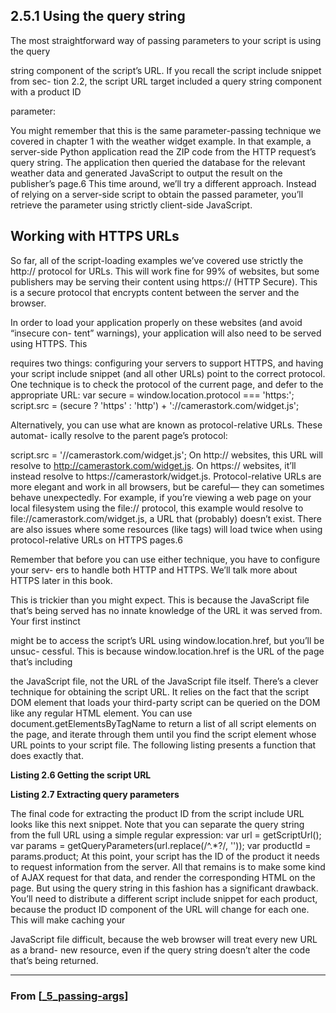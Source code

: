 ## 2.5.1 Using the query string

The most straightforward way of passing parameters to your script is using the query

string component of the script’s URL. If you recall the script include snippet from sec-
tion 2.2, the script URL target included a query string component with a product ID

parameter:

<script>
(function() {
var script = document.createElement('script');
script.async = true;
script.src = 'http://camerastork.com/widget.js?product=1234';

var entry = document.getElementsByTagName('script')[0];
entry.parentNode.insertBefore(script, entry);
})();
</script>

You might remember that this is the same parameter-passing technique we covered in
chapter 1 with the weather widget example. In that example, a server-side Python
application read the ZIP code from the HTTP request’s query string. The application
then queried the database for the relevant weather data and generated JavaScript to
output the result on the publisher’s page.6
This time around, we’ll try a different approach. Instead of relying on a server-side
script to obtain the passed parameter, you’ll retrieve the parameter using strictly
client-side JavaScript.

## Working with HTTPS URLs

So far, all of the script-loading examples we’ve covered use strictly the http://
protocol for URLs. This will work fine for 99% of websites, but some publishers may
be serving their content using https:// (HTTP Secure). This is a secure protocol that
encrypts content between the server and the browser.

In order to load your application properly on these websites (and avoid “insecure con-
tent” warnings), your application will also need to be served using HTTPS. This

requires two things: configuring your servers to support HTTPS, and having your script
include snippet (and all other URLs) point to the correct protocol. One technique is to
check the protocol of the current page, and defer to the appropriate URL:
var secure = window.location.protocol === 'https:';
script.src = (secure ? 'https' : 'http') +
'://camerastork.com/widget.js';

Alternatively, you can use what are known as protocol-relative URLs. These automat-
ically resolve to the parent page’s protocol:

script.src = '//camerastork.com/widget.js';
On http:// websites, this URL will resolve to http://camerastork.com/widget.js. On
https:// websites, it’ll instead resolve to https://camerastork/widget.js.
Protocol-relative URLs are more elegant and work in all browsers, but be careful—
they can sometimes behave unexpectedly. For example, if you’re viewing a web page
on your local filesystem using the file:// protocol, this example would resolve to
file://camerastork.com/widget.js, a URL that (probably) doesn’t exist. There are
also issues where some resources (like <link> tags) will load twice when using
protocol-relative URLs on HTTPS pages.6

Remember that before you can use either technique, you have to configure your serv-
ers to handle both HTTP and HTTPS. We’ll talk more about HTTPS later in this book.

This is trickier than you might expect. This is because the JavaScript file that’s
being served has no innate knowledge of the URL it was served from. Your first instinct

might be to access the script’s URL using window.location.href, but you’ll be unsuc-
cessful. This is because window.location.href is the URL of the page that’s including

the JavaScript file, not the URL of the JavaScript file itself.
There’s a clever technique for obtaining the script URL. It relies on the fact that
the script DOM element that loads your third-party script can be queried on the DOM
like any regular HTML element. You can use document.getElementsByTagName to
return a list of all script elements on the page, and iterate through them until you find
the script element whose URL points to your script file. The following listing presents
a function that does exactly that.

**Listing 2.6 Getting the script URL**

**Listing 2.7 Extracting query parameters**

The final code for extracting the product ID from the script include URL looks like
this next snippet. Note that you can separate the query string from the full URL using
a simple regular expression:
var url = getScriptUrl();
var params = getQueryParameters(url.replace(/^.\*\?/, ''));
var productId = params.product;
At this point, your script has the ID of the product it needs to request information
from the server. All that remains is to make some kind of AJAX request for that data,
and render the corresponding HTML on the page.
But using the query string in this fashion has a significant drawback. You’ll need to
distribute a different script include snippet for each product, because the product ID
component of the URL will change for each one. This will make caching your

JavaScript file difficult, because the web browser will treat every new URL as a brand-
new resource, even if the query string doesn’t alter the code that’s being returned.

---

### From [[_5_passing-args]]

[//begin]: # "Autogenerated link references for markdown compatibility"
[_5_passing-args]: _5_passing-args "Passing Args"
[//end]: # "Autogenerated link references"
